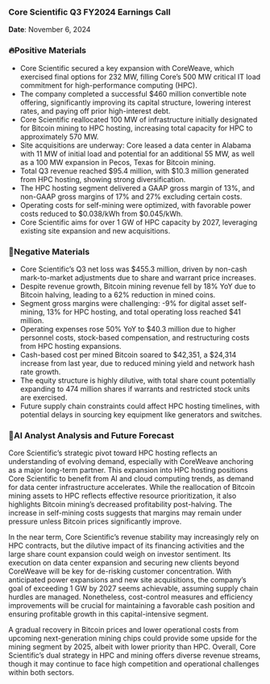 ### Core Scientific Q3 FY2024 Earnings Call

**Date**: November 6, 2024

### 🔥Positive Materials

- Core Scientific secured a key expansion with CoreWeave, which exercised final options for 232 MW, filling Core’s 500 MW critical IT load commitment for high-performance computing (HPC).
- The company completed a successful $460 million convertible note offering, significantly improving its capital structure, lowering interest rates, and paying off prior high-interest debt.
- Core Scientific reallocated 100 MW of infrastructure initially designated for Bitcoin mining to HPC hosting, increasing total capacity for HPC to approximately 570 MW.
- Site acquisitions are underway: Core leased a data center in Alabama with 11 MW of initial load and potential for an additional 55 MW, as well as a 100 MW expansion in Pecos, Texas for Bitcoin mining.
- Total Q3 revenue reached $95.4 million, with $10.3 million generated from HPC hosting, showing strong diversification.
- The HPC hosting segment delivered a GAAP gross margin of 13%, and non-GAAP gross margins of 17% and 27% excluding certain costs.
- Operating costs for self-mining were optimized, with favorable power costs reduced to $0.038/kWh from $0.045/kWh.
- Core Scientific aims for over 1 GW of HPC capacity by 2027, leveraging existing site expansion and new acquisitions.
  
### 🥶Negative Materials

- Core Scientific’s Q3 net loss was $455.3 million, driven by non-cash mark-to-market adjustments due to share and warrant price increases.
- Despite revenue growth, Bitcoin mining revenue fell by 18% YoY due to Bitcoin halving, leading to a 62% reduction in mined coins.
- Segment gross margins were challenging: -9% for digital asset self-mining, 13% for HPC hosting, and total operating loss reached $41 million.
- Operating expenses rose 50% YoY to $40.3 million due to higher personnel costs, stock-based compensation, and restructuring costs from HPC hosting expansions.
- Cash-based cost per mined Bitcoin soared to $42,351, a $24,314 increase from last year, due to reduced mining yield and network hash rate growth.
- The equity structure is highly dilutive, with total share count potentially expanding to 474 million shares if warrants and restricted stock units are exercised.
- Future supply chain constraints could affect HPC hosting timelines, with potential delays in sourcing key equipment like generators and switches.

### 🤖AI Analyst Analysis and Future Forecast

Core Scientific’s strategic pivot toward HPC hosting reflects an understanding of evolving demand, especially with CoreWeave anchoring as a major long-term partner. This expansion into HPC hosting positions Core Scientific to benefit from AI and cloud computing trends, as demand for data center infrastructure accelerates. While the reallocation of Bitcoin mining assets to HPC reflects effective resource prioritization, it also highlights Bitcoin mining’s decreased profitability post-halving. The increase in self-mining costs suggests that margins may remain under pressure unless Bitcoin prices significantly improve.

In the near term, Core Scientific’s revenue stability may increasingly rely on HPC contracts, but the dilutive impact of its financing activities and the large share count expansion could weigh on investor sentiment. Its execution on data center expansion and securing new clients beyond CoreWeave will be key for de-risking customer concentration. With anticipated power expansions and new site acquisitions, the company’s goal of exceeding 1 GW by 2027 seems achievable, assuming supply chain hurdles are managed. Nonetheless, cost-control measures and efficiency improvements will be crucial for maintaining a favorable cash position and ensuring profitable growth in this capital-intensive segment.

A gradual recovery in Bitcoin prices and lower operational costs from upcoming next-generation mining chips could provide some upside for the mining segment by 2025, albeit with lower priority than HPC. Overall, Core Scientific’s dual strategy in HPC and mining offers diverse revenue streams, though it may continue to face high competition and operational challenges within both sectors.
